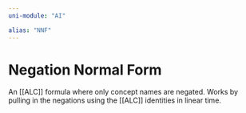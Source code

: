 ```yaml
---
uni-module: "AI"

alias: "NNF"
---
```


# Negation Normal Form

An [[ALC]] formula where only concept names are negated. Works by pulling in the negations using the [[ALC]] identities in linear time.
